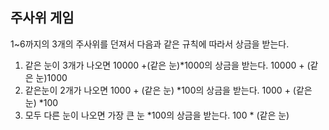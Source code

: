 ## 주사위 게임

1~6까지의 3개의 주사위를 던져서 다음과 같은 규칙에 따라서 상금을 받는다.
1. 같은 눈이 3개가 나오면 10000 +(같은 눈)*1000의 상금을 받는다.
   10000 + (같은 눈)1000
2. 같은눈이 2개가 나오면 1000 + (같은 눈) *100의 상금을 받는다.
    1000 + (같은 눈) *100
3. 모두 다른 눈이 나오면 가장 큰 눈 *100의 상금을 받는다.
    100 * (같은 눈)